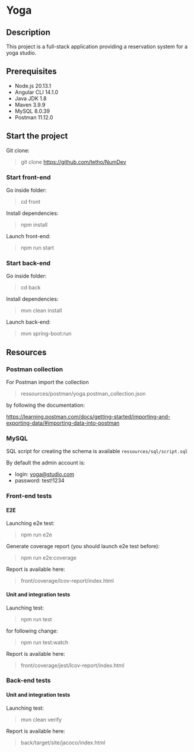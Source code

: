 # Yoga

## Description

This project is a full-stack application providing a reservation system for a yoga studio.

## Prerequisites

- Node.js 20.13.1
- Angular CLI 14.1.0
- Java JDK 1.8
- Maven 3.9.9
- MySQL 8.0.39
- Postman 11.12.0

## Start the project

Git clone:

> git clone https://github.com/tetho/NumDev

### Start front-end

Go inside folder:

> cd front

Install dependencies:

> npm install

Launch front-end:

> npm run start

### Start back-end

Go inside folder:

> cd back

Install dependencies:

> mvn clean install

Launch back-end:

> mvn spring-boot:run

## Resources

### Postman collection

For Postman import the collection

> ressources/postman/yoga.postman_collection.json 

by following the documentation: 

https://learning.postman.com/docs/getting-started/importing-and-exporting-data/#importing-data-into-postman

### MySQL

SQL script for creating the schema is available `ressources/sql/script.sql`

By default the admin account is:
- login: yoga@studio.com
- password: test!1234

### Front-end tests

#### E2E

Launching e2e test:

> npm run e2e

Generate coverage report (you should launch e2e test before):

> npm run e2e:coverage

Report is available here:

> front/coverage/lcov-report/index.html

#### Unit and integration tests

Launching test:

> npm run test

for following change:

> npm run test:watch

Report is available here:

> front/coverage/jest/lcov-report/index.html

### Back-end tests

#### Unit and integration tests

Launching test:

> mvn clean verify

Report is available here:

> back/target/site/jacoco/index.html

